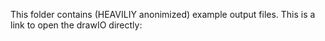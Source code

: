 This folder contains (HEAVILIY anonimized) example output files.
This is a link to open the drawIO directly: 
